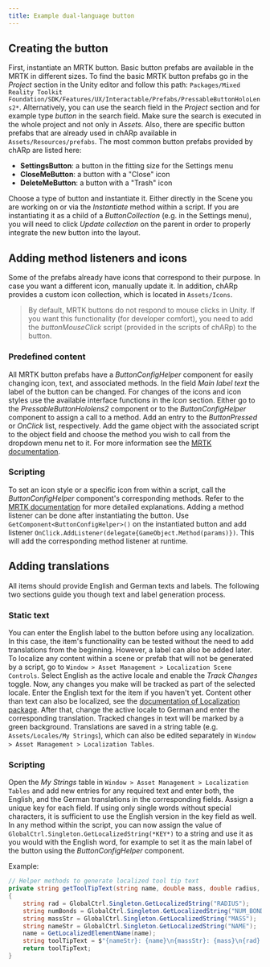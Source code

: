 ```yaml
---
title: Example dual-language button
---
```


## Creating the button
First, instantiate an MRTK button.
Basic button prefabs are available in the MRTK in different sizes.
To find the basic MRTK button prefabs go in the *Project* section in the Unity editor and follow this path: `Packages/Mixed Reality Toolkit Foundation/SDK/Features/UX/Interactable/Prefabs/PressableButtonHoloLens2*`.
Alternatively, you can use the search field in the *Project* section and for example type *button* in the search field.
Make sure the search is executed in the whole project and not only in *Assets*.
Also, there are specific button prefabs that are already used in chARp available in `Assets/Resources/prefabs`.
The most common button prefabs provided by chARp are listed here:

- **SettingsButton**: a button in the fitting size for the Settings menu
- **CloseMeButton**: a button with a "Close" icon 
- **DeleteMeButton**: a button with a "Trash" icon

Choose a type of button and instantiate it.
Either directly in the Scene you are working on or via the *Instantiate* method within a script.
If you are instantiating it as a child of a *ButtonCollection* (e.g. in the Settings menu), you will need to click *Update collection* on the parent in order to properly integrate the new button into the layout.

## Adding method listeners and icons
Some of the prefabs already have icons that correspond to their purpose.
In case you want a different icon, manually update it.
In addition, chARp provides a custom icon collection, which is located in `Assets/Icons`.

> By default, MRTK buttons do not respond to mouse clicks in Unity.
> If you want this functionality (for developer comfort), you need to add the *buttonMouseClick* script (provided in the scripts of chARp) to the button.

### Predefined content
All MRTK button prefabs have a *ButtonConfigHelper* component for easily changing icon, text, and associated methods.
In the field *Main label text* the label of the button can be changed.
For changes of the icons and icon styles use the available interface functions in the *Icon* section.
Either go to the *PressableButtonHololens2* component or to the *ButtonConfigHelper* component to assign a call to a method.
Add an entry to the *ButtonPressed* or *OnClick* list, respectively.
Add the game object with the associated script to the object field and choose the method you wish to call from the dropdown menu net to it.
For more information see the <a href="https://learn.microsoft.com/en-us/windows/mixed-reality/mrtk-unity/mrtk2/features/ux-building-blocks/button?view=mrtkunity-2022-05" target="_blank">MRTK documentation</a>.

### Scripting
To set an icon style or a specific icon from within a script, call the *ButtonConfigHelper* component's corresponding methods.
Refer to the <a href="https://learn.microsoft.com/en-us/windows/mixed-reality/mrtk-unity/mrtk2/features/ux-building-blocks/button?view=mrtkunity-2022-05" target="_blank">MRTK documentation</a> for more detailed explanations.
Adding a method listener can be done after instantiating the button.
Use `GetComponent<ButtonConfigHelper>()` on the instantiated button and add listener `OnClick.AddListener(delegate{GameObject.Method(params)})`.
This will add the corresponding method listener at runtime.

## Adding translations
All items should provide English and German texts and labels.
The following two sections guide you though text and label generation process.

### Static text
You can enter the English label to the button before using any localization.
In this case, the item's functionality can be tested without the need to add translations from the beginning.
However, a label can also be added later.
To localize any content within a scene or prefab that will not be generated by a script, go to `Window > Asset Management > Localization Scene Controls`.
Select English as the active locale and enable the *Track Changes* toggle.
Now, any changes you make will be tracked as part of the selected locale.
Enter the English text for the item if you haven't yet.
Content other than text can also be localized, see the <a href="https://docs.unity3d.com/Packages/com.unity.localization@1.3/manual/QuickStartGuideWithVariants.html" target="_blank">documentation of Localization package</a>.
After that, change the active locale to German and enter the corresponding translation.
Tracked changes in text will be marked by a green background.
Translations are saved in a string table (e.g. `Assets/Locales/My Strings`), which can also be edited separately in `Window > Asset Management > Localization Tables`.

### Scripting
Open the *My Strings* table in `Window > Asset Management > Localization Tables` and add new entries for any required text and enter both, the English, and the German translations in the corresponding fields.
Assign a unique key for each field.
If using only single words without special characters, it is sufficient to use the English version in the key field as well.
In any method within the script, you can now assign the value of `GlobalCtrl.Singleton.GetLocalizedString(*KEY*)` to a string and use it as you would with the English word, for example to set it as the main label of the button using the *ButtonConfigHelper* component.

Example:
```csharp
// Helper methods to generate localized tool tip text
private string getToolTipText(string name, double mass, double radius, double bondNum)
{
    string rad = GlobalCtrl.Singleton.GetLocalizedString("RADIUS");
    string numBonds = GlobalCtrl.Singleton.GetLocalizedString("NUM_BONDS"); 
    string massStr = GlobalCtrl.Singleton.GetLocalizedString("MASS");
    string nameStr = GlobalCtrl.Singleton.GetLocalizedString("NAME");
    name = GetLocalizedElementName(name);
    string toolTipText = $"{nameStr}: {name}\n{massStr}: {mass}\n{rad}: {radius}\n{numBonds}: {bondNum}";
    return toolTipText;
}
```